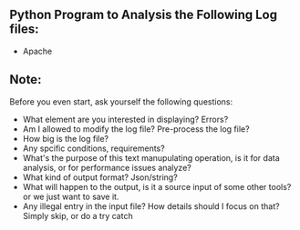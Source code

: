 ## Python Program to Analysis the Following Log files:
* Apache

## Note:
Before you even start, ask yourself the following questions:
* What element are you interested in displaying? Errors?
* Am I allowed to modify the log file? Pre-process the log file?
* How big is the log file?
* Any spcific conditions, requirements?
* What's the purpose of this text manupulating operation, is it for data analysis, or for performance issues analyze?
* What kind of output format? Json/string?
* What will happen to the output, is it a source input of some other tools? or we just want to save it.
* Any illegal entry in the input file? How details should I focus on that? Simply skip, or do a try catch